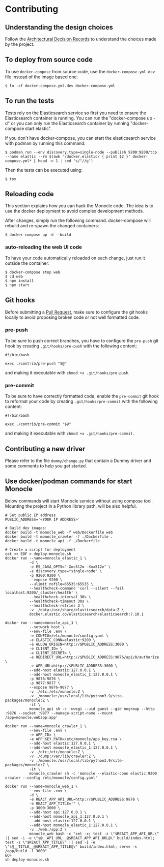 # Contributing

## Understanding the design choices

Follow the [Architectural Decision Records](doc/adr/index.md) to
understand the choices made by the project.

## To deploy from source code

To use `docker-compose` from source code, use the
`docker-compose.yml.dev` file instead of the image based one:

```ShellSession
$ ln -sf docker-compose.yml.dev docker-compose.yml
```

## To run the tests

Tests rely on the Elasticsearch service so first you need to ensure the Elasticsearch container is running.
You can run the "docker-compose up -d" or you can only run the Elasticsearch container by running "docker-compose start elastic".

If you don't have docker-compose, you can start the elasticsearch service with podman by running this command:

```ShellSession
$ podman run --env discovery.type=single-node --publish 9200:9200/tcp --name elastic --rm $(awk '/docker.elastic/ { print $2 }' docker-compose.yml* | head -n 1 | sed 's/"//g')
```

Then the tests can be executed using:

```ShellSession
$ tox
```

## Reloading code

This section explains how you can hack the Monocle code. The idea is to use
the docker deployment to avoid complex development methods.

After changes, simply run the following command. docker-compose will
rebuild and re-spawn the changed containers:

```ShellSession
$ docker-compose up -d --build
```

### auto-reloading the web UI code

To have your code automatically reloaded on each change, just run it
outside the container:

```ShellSession
$ docker-compose stop web
$ cd web
$ npm install
$ npm start
```

## Git hooks

Before submitting a [Pull Request](https://help.github.com/en/github/collaborating-with-issues-and-pull-requests/creating-a-pull-request-from-a-fork),
make sure to configure the git hooks locally to avoid proposing broken code
or not well formatted code.

### pre-push

To be sure to push correct branches, you have to configure the
`pre-push` git hook by creating `.git/hooks/pre-push` with the
following content:

```Shell
#!/bin/bash

exec ./contrib/pre-push "$@"
```

and making it executable with `chmod +x .git/hooks/pre-push`.

### pre-commit

To be sure to have correctly formatted code, enable the `pre-commit`
git hook to reformat your code by creating `.git/hooks/pre-commit`
with the following content:

```Shell
#!/bin/bash

exec ./contrib/pre-commit "$@"
```

and making it executable with `chmod +x .git/hooks/pre-commit`.

## Contributing a new driver

Please refer to the file `dummy/change.py` that contain a Dummy driver and
some comments to help you get started.

## Use docker/podman commands for start Monocle

Below commands will start Monocle service without using compose tool.
Mounting the project in a Python library path, will be also helpful.

```Shell
# Set public IP address
PUBLIC_ADDRESS='<YOUR IP ADDRESS>'

# Build dev images:
docker build -t monocle_web -f web/Dockerfile web
docker build -t monocle_crawler -f ./Dockerfile .
docker build -t monocle_api -f ./Dockerfile .

# Create a script for deployment
cat << EOF > deploy-monocle.sh
docker run --name=monocle_elastic_1 \
           -d \
           -e ES_JAVA_OPTS="-Xms512m -Xmx512m" \
           -e discovery.type="single-node" \
           -p 9200:9200 \
           --expose 9200 \
           --ulimit nofile=65535:65535 \
           --healthcheck-command 'curl --silent --fail localhost:9200/_cluster/health' \
           --healthcheck-interval 30s \
           --healthcheck-timeout 30s \
           --healthcheck-retries 3 \
           -v ./data:/usr/share/elasticsearch/data:Z \
           docker.elastic.co/elasticsearch/elasticsearch:7.10.1

docker run --name=monocle_api_1 \
           --network host \
           --env-file .env \
           -e CONFIG=/etc/monocle/config.yaml \
           -e ELASTIC_CONN=elastic:9200 \
           -e ALLOW_ORIGIN=http://$PUBLIC_ADDRESS:3000 \
           -e CLIENT_ID= \
           -e CLIENT_SECRET= \
           -e REDIRECT_URL=http://$PUBLIC_ADDRESS:9876/api/0/authorize \
           -e WEB_URL=http://$PUBLIC_ADDRESS:3000 \
           --add-host elastic:127.0.0.1 \
           --add-host monocle_elastic_1:127.0.0.1 \
           -p 9876:9876 \
           -p 9877:9877 \
           --expose 9876-9877 \
           -v ./etc:/etc/monocle:Z \
           -v ./monocle:/usr/local/lib/python3.9/site-packages/monocle:Z \
           -it \
           monocle_api sh -c 'uwsgi --uid guest --gid nogroup --http :9876 --socket :9877 --manage-script-name --mount /app=monocle.webapp:app'

docker run --name=monocle_crawler_1 \
           --env-file .env \
           -e APP_ID= \
           -e APP_KEY_PATH=/etc/monocle/app_key.rsa \
           --add-host elastic:127.0.0.1 \
           --add-host monocle_elastic_1:127.0.0.1 \
           -v ./etc:/etc/monocle:Z \
           -v ./dump:/var/lib/crawler:Z \
           -v ./monocle:/usr/local/lib/python3.9/site-packages/monocle:Z \
           -it \
           monocle_crawler sh -c 'monocle --elastic-conn elastic:9200 crawler --config /etc/monocle/config.yaml'

docker run --name=monocle_web_1 \
           --env-file .env \
           -d \
           -e REACT_APP_API_URL=http://$PUBLIC_ADDRESS:9876 \
           -e REACT_APP_TITLE='' \
           -p 3000:3000 \
           --add-host api:127.0.0.1 \
           --add-host monocle_api_1:127.0.0.1 \
           --add-host elastic:127.0.0.1 \
           --add-host monocle_elastic_1:127.0.0.1 \
           -v ./web:/app:Z \
           monocle_web bash -c "set -x; test -z \"$REACT_APP_API_URL\" || sed -i -e \"s@__API_URL__@$REACT_APP_API_URL@\" build/index.html; test -z \"$REACT_APP_TITLE\" || sed -i -e \"s@__TITLE__@$REACT_APP_TITLE@\" build/index.html; serve -s /app/build -l 3000"
EOF
sh deploy-monocle.sh
```

